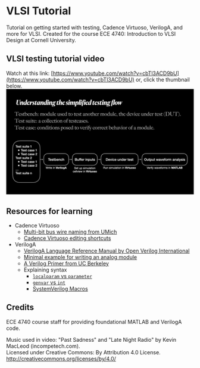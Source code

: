 # VLSI Tutorial
Tutorial on getting started with testing, Cadence Virtuoso, VerilogA, and more for VLSI. Created for the course ECE 4740: Introduction to VLSI Design at Cornell University.

## VLSI testing tutorial video
Watch at this link:
[https://www.youtube.com/watch?v=cbTl3ACD9bU](https://www.youtube.com/watch?v=cbTl3ACD9bU)
or, click the thumbnail below.
[![Tutorial video](https://raw.githubusercontent.com/NelsonOoi/vlsi-tutorial/main/video_thumbnail.png)](https://www.youtube.com/watch?v=cbTl3ACD9bU)


## Resources for learning
- Cadence Virtuoso
  - [Multi-bit bus wire naming from UMich](https://www.eecs.umich.edu/courses/eecs427/f10/Common/busnames.pdf)
  - [Cadence Virtuoso editing shortcuts](https://inst.eecs.berkeley.edu/~ee140/sp18/labs/lab2/lab2_cadence_editing.pdf)
- VerilogA
  - [VerilogA Language Reference Manual by Open Verilog International](https://www.siue.edu/~gengel/ece585WebStuff/OVI_VerilogA.pdf)
  - [Minimal example for writing an analog module](https://community.cadence.com/cadence_technology_forums/f/custom-ic-skill/42686/virtuoso-how-to-create-a-truly-parametric-component-i-e-with-dynamic-termorder)
  - [A Verilog Primer from UC Berkeley](https://inst.eecs.berkeley.edu/~eecs151/fa20/files/verilog/Verilog_Primer_Slides.pdf)
  - Explaining syntax
    - [```localparam``` vs ```parameter```](https://stackoverflow.com/questions/30288783/difference-between-parameter-and-localparam)
    - [```genvar``` vs ```int```](https://electronics.stackexchange.com/questions/520681/verilog-for-loop-genvar-vs-int)
    - [SystemVerilog Macros](https://www.systemverilog.io/verification/macros/)


## Credits

ECE 4740 course staff for providing foundational MATLAB and VerilogA code.

Music used in video: "Past Sadness" and "Late Night Radio" by Kevin MacLeod (incompetech.com).  
Licensed under Creative Commons: By Attribution 4.0 License.  
http://creativecommons.org/licenses/by/4.0/
